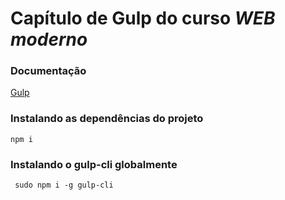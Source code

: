 # Capítulo de Gulp do curso *WEB moderno*


### Documentação

[Gulp](https://gulpjs.com/docs/en/getting-started/quick-start)


### Instalando as dependências do projeto

    npm i


### Instalando o gulp-cli globalmente    

     sudo npm i -g gulp-cli    